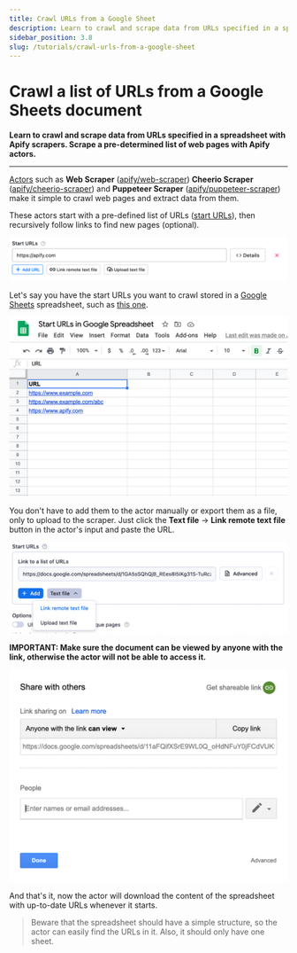 ```yaml
---
title: Crawl URLs from a Google Sheet
description: Learn to crawl and scrape data from URLs specified in a spreadsheet with Apify scrapers. Scrape a pre-determined list of web pages with Apify actors.
sidebar_position: 3.8
slug: /tutorials/crawl-urls-from-a-google-sheet
---
```


# Crawl a list of URLs from a Google Sheets document

**Learn to crawl and scrape data from URLs specified in a spreadsheet with Apify scrapers. Scrape a pre-determined list of web pages with Apify actors.**

---

[Actors](../actors/index.md) such as **Web Scraper** ([apify/web-scraper](https://apify.com/apify/web-scraper)) **Cheerio Scraper** ([apify/cheerio-scraper](https://apify.com/apify/web-scraper)) and **Puppeteer Scraper** ([apify/puppeteer-scraper](https://apify.com/apify/web-scraper)) make it simple to crawl web pages and extract data from them.

These actors start with a pre-defined list of URLs ([start URLs](./apify_scrapers/getting_started.md)), then recursively follow links to find new pages (optional).

![Add Start URLs in Apify Console](./images/start-url.png)

Let's say you have the start URLs you want to crawl stored in a [Google Sheets](https://www.google.com/sheets/about/) spreadsheet, such as [this one](
<https://docs.google.com/spreadsheets/d/1GA5sSQhQjB_REes8I5IKg31S-TuRcznWOPjcpNqtxmU>).

![Start URLs in a spreadsheet](./images/start-urls-in-spreadsheet.png)

You don't have to add them to the actor manually or export them as a file, only to upload to the scraper. Just click the **Text file** -> **Link remote text file** button in the actor's input and paste the URL.

![Link a remote text file](./images/link-remote-file.png)

**IMPORTANT: Make sure the document can be viewed by anyone with the link, otherwise the actor will not be able to access it.**

![Make the link viewable to anyone](./images/make-link-viewable.png)

And that's it, now the actor will download the content of the spreadsheet with up-to-date URLs whenever it starts.

> Beware that the spreadsheet should have a simple structure, so the actor can easily find the URLs in it. Also, it should only have one sheet.
